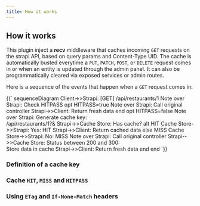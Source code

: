 ```yaml
---
title: How it works
---
```



## How it works

This plugin inject a **recv** middleware that caches incoming `GET` requests on the strapi API, based on query params and Content-Type UID.
The cache is automatically busted everytime a `PUT`, `PATCH`, `POST`, or `DELETE` request comes in or when an entity is updated through the admin panel. It can also be programmatically cleared via exposed services or admin routes. 

Here is a sequence of the events that happen when a `GET` request comes in:

<mermaid id="recv-middleware">
{{`
sequenceDiagram
  Client->>Strapi: [GET] /api/restaurants/1
  Note over Strapi: Check HITPASS
  opt HITPASS=true
    Note over Strapi: Call original controller
    Strapi->>Client: Return fresh data
  end
  opt HITPASS=false
    Note over Strapi: Generate cache key:<br />/api/restaurants/1?&
    Strapi->>Cache Store: Has cache?
    alt HIT
      Cache Store->>Strapi: Yes: HIT
      Strapi->>Client: Return cached data
    else MISS
      Cache Store->>Strapi: No: MISS
      Note over Strapi: Call original controller
      Strapi-->>Cache Store: Status between 200 and 300:<br />Store data in cache
      Strapi->>Client: Return fresh data
    end
  end
`}}
</mermaid>

### Definition of a cache key

### Cache `HIT`, `MISS` and `HITPASS`

### Using `ETag` and `If-None-Match` headers